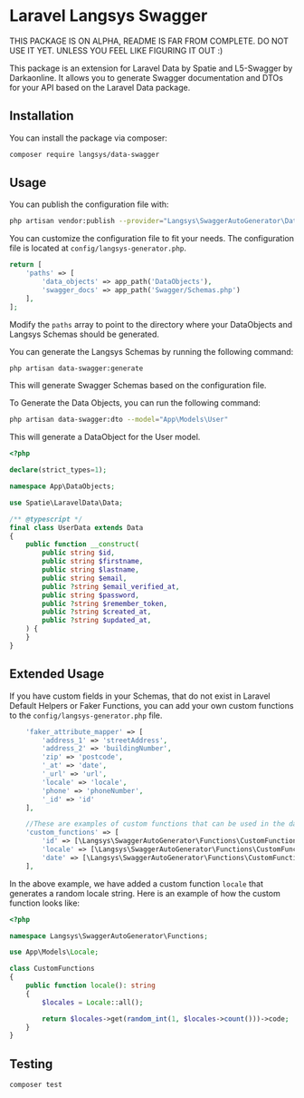 # Laravel Langsys Swagger

THIS PACKAGE IS ON ALPHA, README IS FAR FROM COMPLETE. DO NOT USE IT YET. UNLESS YOU FEEL LIKE FIGURING IT OUT :)

This package is an extension for Laravel Data by Spatie and L5-Swagger by Darkaonline. It allows you to generate Swagger documentation and DTOs for your API based on the Laravel Data package.

## Installation

You can install the package via composer:

```bash
composer require langsys/data-swagger
```

## Usage

You can publish the configuration file with:

```bash
php artisan vendor:publish --provider="Langsys\SwaggerAutoGenerator\DataSwaggerServiceProvider" --tag="config"
```

You can customize the configuration file to fit your needs. The configuration file is located at `config/langsys-generator.php`.

```php
return [
    'paths' => [
        'data_objects' => app_path('DataObjects'),
        'swagger_docs' => app_path('Swagger/Schemas.php')
    ],
];
```

Modify the `paths` array to point to the directory where your DataObjects and Langsys Schemas should be generated.

You can generate the Langsys Schemas by running the following command:

```bash
php artisan data-swagger:generate
```

This will generate Swagger Schemas based on the configuration file.

To Generate the Data Objects, you can run the following command:

```bash
php artisan data-swagger:dto --model="App\Models\User"
```

This will generate a DataObject for the User model.

```php
<?php

declare(strict_types=1);

namespace App\DataObjects;

use Spatie\LaravelData\Data;

/** @typescript */
final class UserData extends Data
{
    public function __construct(
        public string $id,       
        public string $firstname,
        public string $lastname,
        public string $email,       
        public ?string $email_verified_at,
        public string $password,       
        public ?string $remember_token,        
        public ?string $created_at,
        public ?string $updated_at,      
    ) {
    }
}
```

## Extended Usage

If you have custom fields in your Schemas, that do not exist in Laravel Default Helpers or Faker Functions, you can add your own custom functions to the `config/langsys-generator.php` file.

```php
    'faker_attribute_mapper' => [
        'address_1' => 'streetAddress',
        'address_2' => 'buildingNumber',
        'zip' => 'postcode',
        '_at' => 'date',
        '_url' => 'url',
        'locale' => 'locale',
        'phone' => 'phoneNumber',
        '_id' => 'id'
    ],

    //These are examples of custom functions that can be used in the data object, you can add more functions here, or remove them if you don't need them.
    'custom_functions' => [
        'id' => [\Langsys\SwaggerAutoGenerator\Functions\CustomFunctions::class,'id'],
        'locale' => [\Langsys\SwaggerAutoGenerator\Functions\CustomFunctions::class,'locale'],
        'date' => [\Langsys\SwaggerAutoGenerator\Functions\CustomFunctions::class,'date'],
    ],
```
In the above example, we have added a custom function `locale` that generates a random locale string.
Here is an example of how the custom function looks like:

```php
<?php

namespace Langsys\SwaggerAutoGenerator\Functions;

use App\Models\Locale;

class CustomFunctions
{  
    public function locale(): string
    {
        $locales = Locale::all();

        return $locales->get(random_int(1, $locales->count()))->code;
    }
}
```

## Testing

```bash
composer test
```
